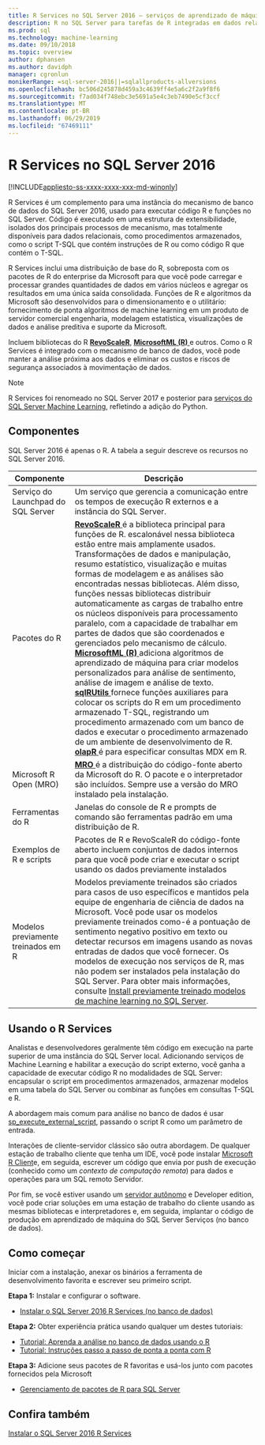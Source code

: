 ```yaml
---
title: R Services no SQL Server 2016 – serviços de aprendizado de máquina do SQL Server
description: R no SQL Server para tarefas de R integradas em dados relacionais, incluindo a ciência de dados e modelagem estatística, análise preditiva, visualização de dados e muito mais.
ms.prod: sql
ms.technology: machine-learning
ms.date: 09/10/2018
ms.topic: overview
author: dphansen
ms.author: davidph
manager: cgronlun
monikerRange: =sql-server-2016||=sqlallproducts-allversions
ms.openlocfilehash: bc506d245878d459a3c4639ff4e5a6c2f2a9f8f6
ms.sourcegitcommit: f7ad034f748ebc3e5691a5e4c3eb7490e5cf3ccf
ms.translationtype: MT
ms.contentlocale: pt-BR
ms.lasthandoff: 06/29/2019
ms.locfileid: "67469111"
---
```

# <a name="r-services-in-sql-server-2016"></a>R Services no SQL Server 2016
[!INCLUDE[appliesto-ss-xxxx-xxxx-xxx-md-winonly](../../includes/appliesto-ss-xxxx-xxxx-xxx-md-winonly.md)]

R Services é um complemento para uma instância do mecanismo de banco de dados do SQL Server 2016, usado para executar código R e funções no SQL Server. Código é executado em uma estrutura de extensibilidade, isolados dos principais processos de mecanismo, mas totalmente disponíveis para dados relacionais, como procedimentos armazenados, como o script T-SQL que contém instruções de R ou como código R que contém o T-SQL. 

R Services inclui uma distribuição de base do R, sobreposta com os pacotes de R do enterprise da Microsoft para que você pode carregar e processar grandes quantidades de dados em vários núcleos e agregar os resultados em uma única saída consolidada. Funções de R e algoritmos da Microsoft são desenvolvidos para o dimensionamento e o utilitário: fornecimento de ponta algoritmos de machine learning em um produto de servidor comercial engenharia, modelagem estatística, visualizações de dados e análise preditiva e suporte da Microsoft. 

Incluem bibliotecas do R [ **RevoScaleR**](ref-r-revoscaler.md), [ **MicrosoftML (R)** ](ref-r-microsoftml.md)e outros. Como o R Services é integrado com o mecanismo de banco de dados, você pode manter a análise próxima aos dados e eliminar os custos e riscos de segurança associados à movimentação de dados.

> [!Note]
> R Services foi renomeado no SQL Server 2017 e posterior para [serviços do SQL Server Machine Learning](../what-is-sql-server-machine-learning.md), refletindo a adição do Python.

## <a name="components"></a>Componentes

SQL Server 2016 é apenas o R. A tabela a seguir descreve os recursos no SQL Server 2016.

| Componente | Descrição |
|-----------|-------------|
| Serviço do Launchpad do SQL Server | Um serviço que gerencia a comunicação entre os tempos de execução R externos e a instância do SQL Server. |
| Pacotes do R | [**RevoScaleR** ](ref-r-revoscaler.md) é a biblioteca principal para funções de R. escalonável nessa biblioteca estão entre mais amplamente usados. Transformações de dados e manipulação, resumo estatístico, visualização e muitas formas de modelagem e as análises são encontradas nessas bibliotecas. Além disso, funções nessas bibliotecas distribuir automaticamente as cargas de trabalho entre os núcleos disponíveis para processamento paralelo, com a capacidade de trabalhar em partes de dados que são coordenados e gerenciados pelo mecanismo de cálculo.  <br/>[**MicrosoftML (R)** ](ref-r-microsoftml.md) adiciona algoritmos de aprendizado de máquina para criar modelos personalizados para análise de sentimento, análise de imagem e análise de texto. <br/>[**sqlRUtils** ](ref-r-sqlrutils.md) fornece funções auxiliares para colocar os scripts do R em um procedimento armazenado T-SQL, registrando um procedimento armazenado com um banco de dados e executar o procedimento armazenado de um ambiente de desenvolvimento de R.<br/>[**olapR** ](ref-r-olapr.md) é para especificar consultas MDX em R.|
| Microsoft R Open (MRO) | [**MRO** ](https://mran.microsoft.com/open) é a distribuição do código-fonte aberto da Microsoft do R. O pacote e o interpretador são incluídos. Sempre use a versão do MRO instalado pela instalação. |
| Ferramentas do R | Janelas do console de R e prompts de comando são ferramentas padrão em uma distribuição de R.  |
| Exemplos de R e scripts |  Pacotes de R e RevoScaleR do código-fonte aberto incluem conjuntos de dados internos para que você pode criar e executar o script usando os dados previamente instalados |
| Modelos previamente treinados em R | Modelos previamente treinados são criados para casos de uso específicos e mantidos pela equipe de engenharia de ciência de dados na Microsoft. Você pode usar os modelos previamente treinados como-é a pontuação de sentimento negativo positivo em texto ou detectar recursos em imagens usando as novas entradas de dados que você fornecer. Os modelos de execução nos serviços de R, mas não podem ser instalados pela instalação do SQL Server. Para obter mais informações, consulte [Install previamente treinado modelos de machine learning no SQL Server](../install/sql-pretrained-models-install.md). |

## <a name="using-r-services"></a>Usando o R Services

Analistas e desenvolvedores geralmente têm código em execução na parte superior de uma instância do SQL Server local. Adicionando serviços de Machine Learning e habilitar a execução do script externo, você ganha a capacidade de executar código R no modalidades de SQL Server: encapsular o script em procedimentos armazenados, armazenar modelos em uma tabela do SQL Server ou combinar as funções em consultas T-SQL e R.

A abordagem mais comum para análise no banco de dados é usar [sp_execute_external_script](../../relational-databases/system-stored-procedures/sp-execute-external-script-transact-sql.md), passando o script R como um parâmetro de entrada.

Interações de cliente-servidor clássico são outra abordagem. De qualquer estação de trabalho cliente que tenha um IDE, você pode instalar [Microsoft R Client](https://docs.microsoft.com/machine-learning-server/r-client/what-is-microsoft-r-client)e, em seguida, escrever um código que envia por push de execução (conhecido como um *contexto de computação remota*) para dados e operações para um SQL remoto Servidor. 

Por fim, se você estiver usando um [servidor autônomo](r-server-standalone.md) e Developer edition, você pode criar soluções em uma estação de trabalho do cliente usando as mesmas bibliotecas e interpretadores e, em seguida, implantar o código de produção em aprendizado de máquina do SQL Server Serviços (no banco de dados). 

## <a name="how-to-get-started"></a>Como começar

Iniciar com a instalação, anexar os binários a ferramenta de desenvolvimento favorita e escrever seu primeiro script.

**Etapa 1:** Instalar e configurar o software. 

+ [Instalar o SQL Server 2016 R Services (no banco de dados)](../install/sql-r-services-windows-install.md)

**Etapa 2:** Obter experiência prática usando qualquer um destes tutoriais:

+ [Tutorial: Aprenda a análise no banco de dados usando o R](../tutorials/sqldev-in-database-r-for-sql-developers.md)
+ [Tutorial: Instruções passo a passo de ponta a ponta com R](../tutorials/walkthrough-data-science-end-to-end-walkthrough.md)

**Etapa 3:** Adicione seus pacotes de R favoritas e usá-los junto com pacotes fornecidos pela Microsoft

+ [Gerenciamento de pacotes de R para SQL Server](install-additional-r-packages-on-sql-server.md)


## <a name="see-also"></a>Confira também

 [Instalar o SQL Server 2016 R Services](../install/sql-r-services-windows-install.md)
